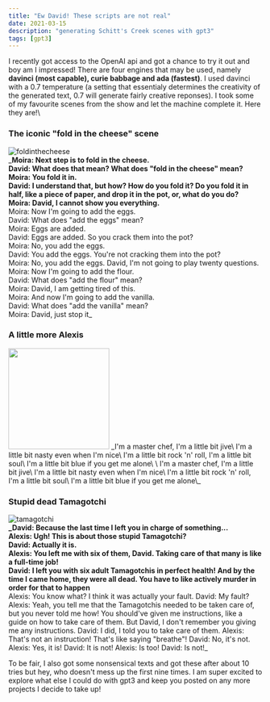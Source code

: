 ```yaml
---
title: "Ew David! These scripts are not real"
date: 2021-03-15
description: "generating Schitt's Creek scenes with gpt3"
tags: [gpt3]
---
```

I recently got access to the OpenAI api and got a chance to try it out and boy am I impressed!
There are four engines that may be used, namely **davinci (most capable), curie babbage and ada (fastest)**.
I used davinci with a 0.7 temperature (a setting that essentialy determines the creativity of the generated text, 0.7 will generate fairly creative reponses).
I took some of my favourite scenes from the show and let the machine complete it. Here they are!\
### The iconic "fold in the cheese" scene 
![foldinthecheese](https://i.imgur.com/a9KYTL4.gif)\
_**Moira: Next step is to fold in the cheese.\
David: What does that mean? What does "fold in the cheese" mean?\
Moira: You fold it in.\
David: I understand that, but how? How do you fold it? Do you fold it in half, like a piece of paper, and drop it in the pot, or, what do you do?\
Moira: David, I cannot show you everything.**\
Moira: Now I'm going to add the eggs.\
David: What does "add the eggs" mean?\
Moira: Eggs are added.\
David: Eggs are added. So you crack them into the pot?\
Moira: No, you add the eggs.\
David: You add the eggs. You're not cracking them into the pot?\
Moira: No, you add the eggs. David, I'm not going to play twenty questions.\
Moira: Now I'm going to add the flour.\
David: What does "add the flour" mean? \
Moira: David, I am getting tired of this.\
Moira: And now I'm going to add the vanilla.\
David: What does "add the vanilla" mean?\
Moira: David, just stop it\_

### A little more Alexis
<img src="https://i.imgur.com/PLMJzfX.gif" width="200px">
_I'm a master chef, I'm a little bit jive\
I'm a little bit nasty even when I'm nice\
I'm a little bit rock 'n' roll, I'm a little bit soul\
I'm a little bit blue if you get me alone\
\
I'm a master chef, I'm a little bit jive\
I'm a little bit nasty even when I'm nice\
I'm a little bit rock 'n' roll, I'm a little bit soul\
I'm a little bit blue if you get me alone\_

### Stupid dead Tamagotchi
![tamagotchi](https://i.imgur.com/ovoMQyE.jpg)\
**_David: Because the last time I left you in charge of something... \
Alexis: Ugh! This is about those stupid Tamagotchi?\
David: Actually it is. \
Alexis: You left me with six of them, David. Taking care of that many is like a full-time job!\
David: I left you with six adult Tamagotchis in perfect health! And by the time I came home, they were all dead. You have to like actively murder in order for that to happen**\
Alexis: You know what? I think it was actually your fault.
David: My fault?
Alexis: Yeah, you tell me that the Tamagotchis needed to be taken care of, but you never told me how! You should've given me instructions, like a guide on how to take care of them.
But David, I don't remember you giving me any instructions.
David: I did, I told you to take care of them.
Alexis: That's not an instruction! That's like saying "breathe"!
David: No, it's not.
Alexis: Yes, it is!
David: It is not!
Alexis: Is too!
David: Is not!_

To be fair, I also got some nonsensical texts and got these after about 10 tries but hey, who doesn't mess up the first nine times. I am super excited to explore what else I could do with gpt3 and keep you posted on any more projects I decide to take up! 


